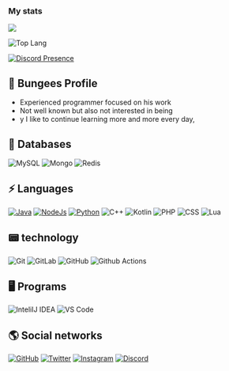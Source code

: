 ### My stats

<p align= "">
  <img align= "" src=https://github-readme-stats.vercel.app/api?username=bungeees&show_icons=true&theme=graywhite)>

![Top Lang](https://github-readme-stats.vercel.app/api/top-langs/?username=bungeees&theme=graywhite&langs_count=8)

[![Discord Presence](https://lanyard.cnrad.dev/api/852942542932541453)](https://discord.com/users/852942542932541453)

## 📜 Bungees Profile

- Experienced programmer focused on his work 
- Not well known but also not interested in being
- y I like to continue learning more and more every day,

## 💾 Databases

![MySQL](https://img.shields.io/badge/MySQL-FE9A2E?style=for-the-badge&logo=mysql&logoColor=white)
![Mongo](https://img.shields.io/badge/Mongodb-FE9A2E?style=for-the-badge&logo=mongodb&logoColor=white)
![Redis](https://img.shields.io/badge/Redis-FE9A2E?style=for-the-badge&logo=Redis&logoColor=white)

## ⚡ Languages

[![Java](https://img.shields.io/badge/Java-FE9A2E?style=for-the-badge&logo=javat&logoColor=white)](https://www.java.com/)
[![NodeJs](https://img.shields.io/badge/JavaScript-00ff5e?style=for-the-badge&logo=javascript&logoColor=white)](https://nodejs.org/)
[![Python](https://img.shields.io/badge/Python-00ffe5?style=for-the-badge&logo=python&logoColor=white)](https://www.python.org/)
![C++](https://img.shields.io/badge/C++-b1890?style=for-the-badge&logo=c++&logoColor=white)
![Kotlin](https://img.shields.io/badge/Kotlin-01dfd7?style=for-the-badge&logo=kotlin&logoColor=white)
![PHP](https://img.shields.io/badge/PHP-8181F7?style=for-the-badge&logo=php&logoColor=white)
![CSS](https://img.shields.io/badge/CSS-0174DF?style=for-the-badge&logo=css&logoColor=white)
![Lua](https://img.shields.io/badge/Lua-0174DF?style=for-the-badge&logo=lua&logoColor=white)
## 📟 technology

![Git](https://img.shields.io/badge/Git-FE9A2E?style=for-the-badge&logo=git&logoColor=white)
![GitLab](https://img.shields.io/badge/GitLab-FE9A2E?style=for-the-badge&logo=gitlab&logoColor=white)
![GitHub](https://img.shields.io/badge/Github-FE9A2E?style=for-the-badge&logo=github&logoColor=white)
![Github Actions](https://img.shields.io/badge/Github%20Actions-2088FF?style=for-the-badge&logo=github-action&logoColor=white)


## 🖥️ Programs 

![InteliIJ IDEA](https://img.shields.io/badge/InteliIJ%20IDEA-000000?style=for-the-badge&logo=inteliij-idea&logoColor=white)
![VS Code](https://img.shields.io/badge/VS%20Code-007ACC?style=for-the-badge&logo=vs-code&logoColor=white)


## 🌎 Social networks 

[![GitHub](https://img.shields.io/badge/Github-100000?style=for-the-badge&logo=github&logoColor=white)](https://github.com/bungees)
[![Twitter](https://img.shields.io/badge/Twitter-1DA1F2?style=for-the-badge&logo=twitter&logoColor=white)](https://twitter.com/bungees)
[![Instagram](https://img.shields.io/badge/Instagram-ff00d9?style=for-the-badge&logo=instagram&logoColor=white)](https://www.instagram.com/david.nadira/)
[![Discord](https://img.shields.io/badge/Discord-4c00ff?style=for-the-badge&logo=discord&logoColor=white)](https://discordapp.com/users/852942542932541453/)
